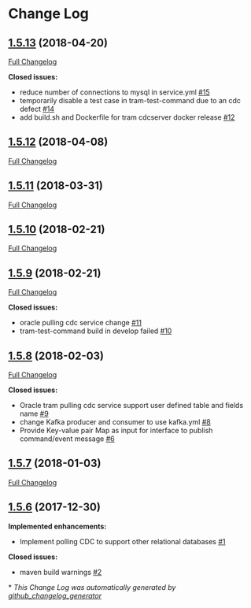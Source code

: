 # Change Log

## [1.5.13](https://github.com/networknt/light-tram-4j/tree/1.5.13) (2018-04-20)
[Full Changelog](https://github.com/networknt/light-tram-4j/compare/1.5.12...1.5.13)

**Closed issues:**

- reduce number of connections to mysql in service.yml [\#15](https://github.com/networknt/light-tram-4j/issues/15)
- temporarily disable a test case in tram-test-command due to an cdc defect [\#14](https://github.com/networknt/light-tram-4j/issues/14)
- add build.sh and Dockerfile for tram cdcserver docker release [\#12](https://github.com/networknt/light-tram-4j/issues/12)

## [1.5.12](https://github.com/networknt/light-tram-4j/tree/1.5.12) (2018-04-08)
[Full Changelog](https://github.com/networknt/light-tram-4j/compare/1.5.11...1.5.12)

## [1.5.11](https://github.com/networknt/light-tram-4j/tree/1.5.11) (2018-03-31)
[Full Changelog](https://github.com/networknt/light-tram-4j/compare/1.5.10...1.5.11)

## [1.5.10](https://github.com/networknt/light-tram-4j/tree/1.5.10) (2018-02-21)
[Full Changelog](https://github.com/networknt/light-tram-4j/compare/1.5.9...1.5.10)

## [1.5.9](https://github.com/networknt/light-tram-4j/tree/1.5.9) (2018-02-21)
[Full Changelog](https://github.com/networknt/light-tram-4j/compare/1.5.8...1.5.9)

**Closed issues:**

- oracle pulling cdc service change [\#11](https://github.com/networknt/light-tram-4j/issues/11)
- tram-test-command build in develop failed [\#10](https://github.com/networknt/light-tram-4j/issues/10)

## [1.5.8](https://github.com/networknt/light-tram-4j/tree/1.5.8) (2018-02-03)
[Full Changelog](https://github.com/networknt/light-tram-4j/compare/1.5.7...1.5.8)

**Closed issues:**

- Oracle tram pulling cdc service support user defined table and fields name [\#9](https://github.com/networknt/light-tram-4j/issues/9)
- change Kafka producer and consumer to use kafka.yml [\#8](https://github.com/networknt/light-tram-4j/issues/8)
- Provide Key-value pair Map as input for interface to publish command/event message [\#6](https://github.com/networknt/light-tram-4j/issues/6)

## [1.5.7](https://github.com/networknt/light-tram-4j/tree/1.5.7) (2018-01-03)
[Full Changelog](https://github.com/networknt/light-tram-4j/compare/1.5.6...1.5.7)

## [1.5.6](https://github.com/networknt/light-tram-4j/tree/1.5.6) (2017-12-30)
**Implemented enhancements:**

- Implement polling CDC to support other relational databases [\#1](https://github.com/networknt/light-tram-4j/issues/1)

**Closed issues:**

- maven build warnings [\#2](https://github.com/networknt/light-tram-4j/issues/2)



\* *This Change Log was automatically generated by [github_changelog_generator](https://github.com/skywinder/Github-Changelog-Generator)*